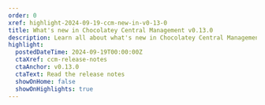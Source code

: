 ```yaml
---
order: 0
xref: highlight-2024-09-19-ccm-new-in-v0-13-0
title: What's new in Chocolatey Central Management v0.13.0
description: Learn all about what's new in Chocolatey Central Management v0.13.0, including an uplift of the framework to .NET 8.0.
highlight:
  postedDateTime: 2024-09-19T00:00:00Z
  ctaXref: ccm-release-notes
  ctaAnchor: v0.13.0
  ctaText: Read the release notes
  showOnHome: false
  showOnHighlights: true
---
```

